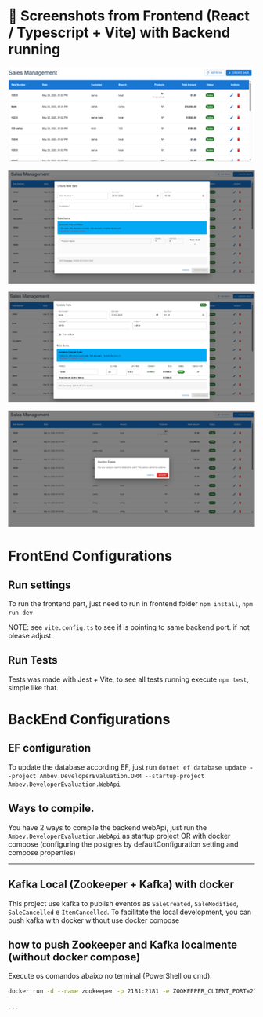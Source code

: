 # 🚀 Screenshots from Frontend (React / Typescript + Vite) with Backend running

![Dashboard](assets/dashboard.png)

![New Sale](assets/new_sale.png)

![Update Sale](assets/update%20sale.png)

![Delete Sale](assets/delete.png)


# FrontEnd Configurations

## Run settings

To run the frontend part, just need to run in frontend folder `npm install`, `npm run dev`

NOTE: see `vite.config.ts` to see if is pointing to same backend port. if not please adjust.

## Run Tests

Tests was made with Jest + Vite, to see all tests running execute `npm test`, simple like that.

# BackEnd Configurations

## EF configuration

To update the database according EF, just run `dotnet ef database update --project Ambev.DeveloperEvaluation.ORM --startup-project Ambev.DeveloperEvaluation.WebApi`

## Ways to compile.

You have 2 ways to compile the backend webApi, just run the `Ambev.DeveloperEvaluation.WebApi` as startup project OR with docker compose (configuring the postgres by defaultConfiguration setting and compose properties)

---

## Kafka Local (Zookeeper + Kafka) with docker

This project use kafka to publish eventos as `SaleCreated`, `SaleModified`, `SaleCancelled` e `ItemCancelled`. To facilitate the local development, you can push kafka with docker without use docker compose

## how to push Zookeeper and Kafka localmente (without docker compose)

Execute os comandos abaixo no terminal (PowerShell ou cmd):

```bash
docker run -d --name zookeeper -p 2181:2181 -e ZOOKEEPER_CLIENT_PORT=2181 confluentinc/cp-zookeeper:7.2.1 && docker run -d --name kafka -p 9092:9092 -e KAFKA_BROKER_ID=1 -e KAFKA_ZOOKEEPER_CONNECT=host.docker.internal:2181 -e KAFKA_ADVERTISED_LISTENERS=PLAINTEXT://localhost:9092 -e KAFKA_OFFSETS_TOPIC_REPLICATION_FACTOR=1 confluentinc/cp-kafka:7.2.1

---
